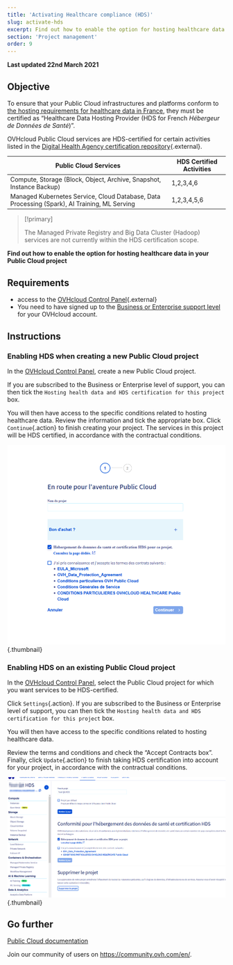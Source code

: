 ```yaml
---
title: 'Activating Healthcare compliance (HDS)'
slug: activate-hds
excerpt: Find out how to enable the option for hosting healthcare data on your Public Cloud project
section: 'Project management'
order: 9
---
```


**Last updated 22nd March 2021**

## Objective

To ensure that your Public Cloud infrastructures and platforms conform to [the hosting requirements for healthcare data in France](https://www.ovhcloud.com/en-gb/enterprise/certification-conformity/hds/), they must be certified as “Healthcare Data Hosting Provider (HDS for French *Hébergeur de Données de Santé*)”.

OVHcloud Public Cloud services are HDS-certified for certain activities listed in the [Digital Health Agency certification repository](https://esante.gouv.fr/labels-certifications/hds/certification-des-hebergeurs-de-donnees-de-sante){.external}.

|Public Cloud Services|HDS Certified Activities|
|---|---|
|Compute, Storage (Block, Object, Archive, Snapshot, Instance Backup)|1,2,3,4,6|
|Managed Kubernetes Service, Cloud Database, Data Processing (Spark), AI Training, ML Serving|1,2,3,4,5,6|

> [!primary]
>
> The Managed Private Registry and Big Data Cluster (Hadoop) services are not currently within the HDS certification scope.
>

**Find out how to enable the option for hosting healthcare data in your Public Cloud project**

## Requirements

- access to the [OVHcloud Control Panel](https://www.ovh.com/auth/?action=gotomanager&from=https://www.ovh.co.uk/&ovhSubsidiary=GB){.external}
- You need to have signed up to the [Business or Enterprise support level](https://www.ovhcloud.com/en-gb/support-levels/) for your OVHcloud account.

## Instructions

### Enabling HDS when creating a new Public Cloud project

In the [OVHcloud Control Panel](https://www.ovh.com/auth/?action=gotomanager&from=https://www.ovh.co.uk/&ovhSubsidiary=GB), create a new Public Cloud project.

If you are subscribed to the Business or Enterprise level of support, you can then tick the `Hosting health data and HDS certification for this project` box.

You will then have access to the specific conditions related to hosting healthcare data. Review the information and tick the appropriate box. Click `Continue`{.action} to finish creating your project. The services in this project will be HDS certified, in accordance with the contractual conditions.

![activate HDS new project](images/hds-new-project.png){.thumbnail}

### Enabling HDS on an existing Public Cloud project

In the [OVHcloud Control Panel](https://www.ovh.com/auth/?action=gotomanager&from=https://www.ovh.com/fr/&ovhSubsidiary=fr), select the Public Cloud project for which you want services to be HDS-certified.

Click `Settings`{.action}. If you are subscribed to the Business or Enterprise level of support, you can then tick the `Hosting health data and HDS certification for this project` box.

You will then have access to the specific conditions related to hosting healthcare data.

Review the terms and conditions and check the “Accept Contracts box”. Finally, click `Update`{.action} to finish taking HDS certification into account for your project, in accordance with the contractual conditions.

![activate HDS existing project](images/hds-current-project.png){.thumbnail}

## Go further

[Public Cloud documentation](../)

Join our community of users on <https://community.ovh.com/en/>.
